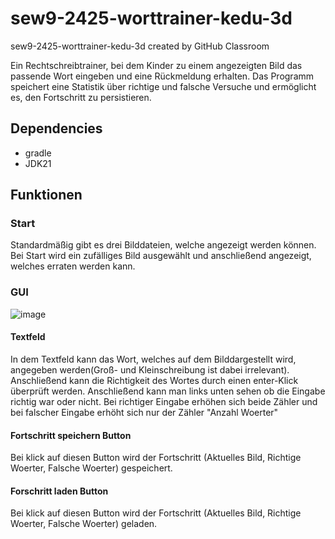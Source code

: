 # sew9-2425-worttrainer-kedu-3d
sew9-2425-worttrainer-kedu-3d created by GitHub Classroom

Ein Rechtschreibtrainer, bei dem Kinder zu einem angezeigten Bild das passende Wort eingeben und eine Rückmeldung erhalten. 
Das Programm speichert eine Statistik über richtige und falsche Versuche und ermöglicht es, den Fortschritt zu persistieren.

## Dependencies

- gradle
- JDK21

## Funktionen

### Start
Standardmäßig gibt es drei Bilddateien, welche angezeigt werden können.
Bei Start wird ein zufälliges Bild ausgewählt und anschließend angezeigt, welches erraten werden kann.

### GUI

![image](https://github.com/user-attachments/assets/e1d4e1b6-0dfd-4e5b-bafb-897701b79f2c)


#### Textfeld 
In dem Textfeld kann das Wort, welches auf dem Bilddargestellt wird, angegeben werden(Groß- und Kleinschreibung ist dabei irrelevant). Anschließend kann die Richtigkeit des Wortes durch einen enter-Klick überprüft werden. Anschließend kann man links unten sehen ob die Eingabe richtig war oder nicht. Bei richtiger Eingabe erhöhen sich beide Zähler und bei falscher Eingabe erhöht sich nur der Zähler "Anzahl Woerter"

#### Fortschritt speichern Button
Bei klick auf diesen Button wird der Fortschritt (Aktuelles Bild, Richtige Woerter, Falsche Woerter) gespeichert.

#### Forschritt laden Button
Bei klick auf diesen Button wird der Fortschritt (Aktuelles Bild, Richtige Woerter, Falsche Woerter) geladen. 
